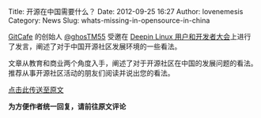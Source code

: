 Title: 开源在中国需要什么？
Date: 2012-09-25 16:27
Author: lovenemesis
Category: News
Slug: whats-missing-in-opensource-in-china

[GitCafe](http://linuxtoy.org/archives/gitcafe-leaves-alpha-enters-beta.html)
的创始人
[@ghosTM55](http://weibo.com/ghostm55?from=otherprofile&wvr=4&loc=infweihao)
受邀在 [Deepin Linux
用户和开发者大会](http://linuxtoy.org/archives/linux-deepin-user-and-developer-day-2012.html)上进行了发言，阐述了对于中国开源社区发展环境的一些看法。

文章从教育和商业两个角度入手，阐述了对于开源社区在中国的发展问题的看法。推荐从事开源社区活动的朋友们阅读并说出您的看法。

[点击此传送至原文](http://blog.gitcafe.com/99.html)

**为方便作者统一回复，请前往原文评论**
